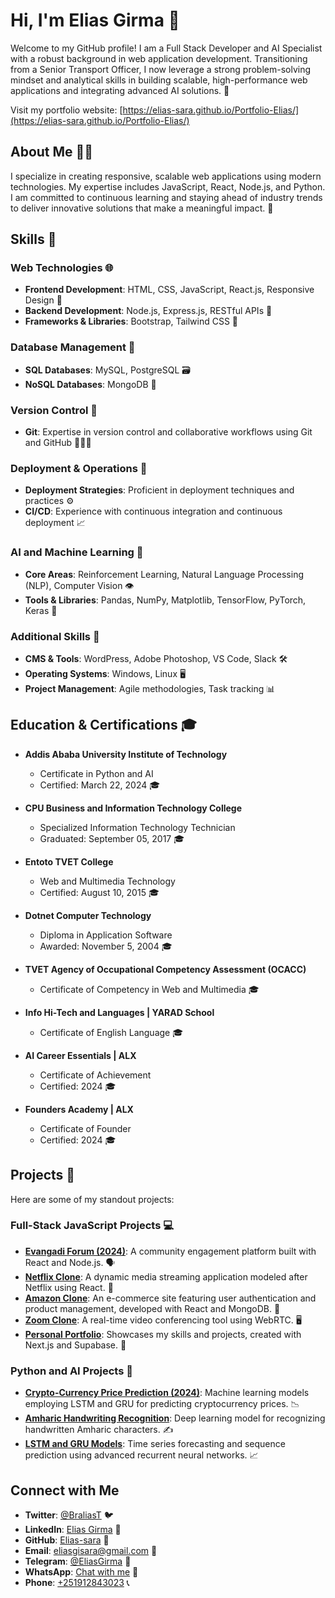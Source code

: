 # Hi, I'm Elias Girma 👋          

Welcome to my GitHub profile! I am a Full Stack Developer and AI Specialist with a robust background in web application development. Transitioning from a Senior Transport Officer, I now leverage a strong problem-solving mindset and analytical skills in building scalable, high-performance web applications and integrating advanced AI solutions. 🚀

Visit my portfolio website: [https://elias-sara.github.io/Portfolio-Elias/](https://elias-sara.github.io/Portfolio-Elias/)

## About Me 🧑‍💻

I specialize in creating responsive, scalable web applications using modern technologies. My expertise includes JavaScript, React, Node.js, and Python. I am committed to continuous learning and staying ahead of industry trends to deliver innovative solutions that make a meaningful impact. 🌟

## Skills 💪

### Web Technologies 🌐
- **Frontend Development**: HTML, CSS, JavaScript, React.js, Responsive Design 📱
- **Backend Development**: Node.js, Express.js, RESTful APIs 🔧
- **Frameworks & Libraries**: Bootstrap, Tailwind CSS 🎨

### Database Management 💾
- **SQL Databases**: MySQL, PostgreSQL 🗃️
- **NoSQL Databases**: MongoDB 🧩

### Version Control 🔄
- **Git**: Expertise in version control and collaborative workflows using Git and GitHub 🧑‍🤝‍🧑

### Deployment & Operations 🚀
- **Deployment Strategies**: Proficient in deployment techniques and practices ⚙️
- **CI/CD**: Experience with continuous integration and continuous deployment 📈

### AI and Machine Learning 🤖
- **Core Areas**: Reinforcement Learning, Natural Language Processing (NLP), Computer Vision 👁️
- **Tools & Libraries**: Pandas, NumPy, Matplotlib, TensorFlow, PyTorch, Keras 🔬

### Additional Skills 🎯
- **CMS & Tools**: WordPress, Adobe Photoshop, VS Code, Slack 🛠️
- **Operating Systems**: Windows, Linux 🖥️
- **Project Management**: Agile methodologies, Task tracking 📊

## Education & Certifications 🎓

- **Addis Ababa University Institute of Technology**
  - Certificate in Python and AI
  - Certified: March 22, 2024 🎓

- **CPU Business and Information Technology College**
  - Specialized Information Technology Technician
  - Graduated: September 05, 2017 🎓

- **Entoto TVET College**
  - Web and Multimedia Technology
  - Certified: August 10, 2015 🎓

- **Dotnet Computer Technology**
  - Diploma in Application Software
  - Awarded: November 5, 2004 🎓

- **TVET Agency of Occupational Competency Assessment (OCACC)**
  - Certificate of Competency in Web and Multimedia 🎓

- **Info Hi-Tech and Languages | YARAD School**
  - Certificate of English Language 🎓

- **AI Career Essentials | ALX**
  - Certificate of Achievement
  - Certified: 2024 🎓

- **Founders Academy | ALX**
  - Certificate of Founder
  - Certified: 2024 🎓

## Projects 🌟

Here are some of my standout projects:

### Full-Stack JavaScript Projects 💻
- **[Evangadi Forum (2024)](link-to-project)**: A community engagement platform built with React and Node.js. 🗣️
- **[Netflix Clone](link-to-project)**: A dynamic media streaming application modeled after Netflix using React. 🍿
- **[Amazon Clone](link-to-project)**: An e-commerce site featuring user authentication and product management, developed with React and MongoDB. 🛒
- **[Zoom Clone](link-to-project)**: A real-time video conferencing tool using WebRTC. 🖥️
- **[Personal Portfolio](link-to-project)**: Showcases my skills and projects, created with Next.js and Supabase. 🌟

### Python and AI Projects 🤖
- **[Crypto-Currency Price Prediction (2024)](link-to-project)**: Machine learning models employing LSTM and GRU for predicting cryptocurrency prices. 📉
- **[Amharic Handwriting Recognition](link-to-project)**: Deep learning model for recognizing handwritten Amharic characters. ✍️
- **[LSTM and GRU Models](link-to-project)**: Time series forecasting and sequence prediction using advanced recurrent neural networks. 📈

## Connect with Me

- **Twitter**: [@BraliasT](https://x.com/BraliasT) 🐦
- **LinkedIn**: [Elias Girma](https://www.linkedin.com/in/elias-sara/) 🔗
- **GitHub**: [Elias-sara](https://github.com/Elias-sara) 🐙
- **Email**: [eliasgisara@gmail.com](mailto:eliasgisara@gmail.com) 📧
- **Telegram**: [@EliasGirma](https://t.me/+251912843023) 💬
- **WhatsApp**: [Chat with me](https://wa.me/+251912843023) 📱
- **Phone**: [+251912843023](tel:+251912843023) 📞
